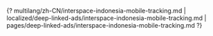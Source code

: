 {? multilang/zh-CN/interspace-indonesia-mobile-tracking.md | localized/deep-linked-ads/interspace-indonesia-mobile-tracking.md | pages/deep-linked-ads/interspace-indonesia-mobile-tracking.md ?}
